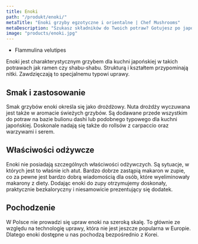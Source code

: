```yaml
---
title: Enoki
path: "/produkt/enoki/"
metaTitle: "Enoki grzyby egzotyczne i orientalne | Chef Mushrooms"
metaDescription: "Szukasz składników do Twoich potraw? Gotujesz po japońsku? Wzbogać smak i charakter swoich potraw o niezwykłe grzyby enoki. Zamów na stronie lub Facebooku."
image: "products/enoki.jpg"
---
```


- Flammulina velutipes

Enoki jest charakterystycznym grzybem dla kuchni japońskiej w takich potrawach jak ramen czy shabu-shabu. Strukturą i kształtem przypominają nitki. Zawdzięczają to specjalnemu typowi uprawy.

## Smak i zastosowanie
Smak grzybów enoki określa się jako drożdżowy. Nuta drożdży wyczuwana jest także w aromacie świeżych grzybów. Są dodawane przede wszystkim do potraw na bazie bulionu dashi lub podobnego typowego dla kuchni japońskiej. Doskonale nadają się także do rollsów z carpaccio oraz warzywami i serem.

## Właściwości odżywcze
Enoki nie posiadają szczególnych właściwości odżywczych. Są sytuacje, w których jest to właśnie ich atut. Bardzo dobrze zastąpią makaron w zupie, co za pewne jest bardzo dobrą wiadomością dla osób, które wyeliminowały makarony z diety. Dodając enoki do zupy otrzymujemy doskonały, praktycznie bezkaloryczny i niesamowicie prezentujący się dodatek.

## Pochodzenie
W Polsce nie prowadzi się upraw enoki na szeroką skalę. To głównie ze względu na technologię uprawy, która nie jest jeszcze popularna w Europie. Dlatego enoki dostępne u nas pochodzą bezpośrednio z Korei.